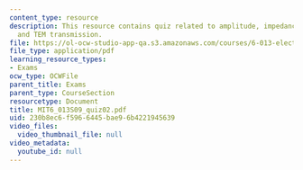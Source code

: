 ```yaml
---
content_type: resource
description: This resource contains quiz related to amplitude, impedance, wavelength,
  and TEM transmission.
file: https://ol-ocw-studio-app-qa.s3.amazonaws.com/courses/6-013-electromagnetics-and-applications-spring-2009/230b8ec6f5966445bae96b4221945639_MIT6_013S09_quiz02.pdf
file_type: application/pdf
learning_resource_types:
- Exams
ocw_type: OCWFile
parent_title: Exams
parent_type: CourseSection
resourcetype: Document
title: MIT6_013S09_quiz02.pdf
uid: 230b8ec6-f596-6445-bae9-6b4221945639
video_files:
  video_thumbnail_file: null
video_metadata:
  youtube_id: null
---
```

